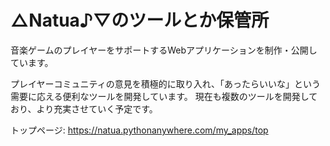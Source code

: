 # △Natua♪▽のツールとか保管所
音楽ゲームのプレイヤーをサポートするWebアプリケーションを制作・公開しています。

プレイヤーコミュニティの意見を積極的に取り入れ、「あったらいいな」という需要に応える便利なツールを開発しています。
現在も複数のツールを開発しており、より充実させていく予定です。

トップページ: https://natua.pythonanywhere.com/my_apps/top
